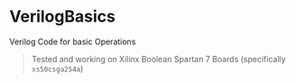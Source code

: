 # VerilogBasics
Verilog Code for basic Operations

> Tested and working on Xilinx Boolean Spartan 7 Boards (specifically `xs50csga254a`)
